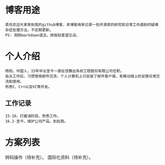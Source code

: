 # 博客用途
    首先欢迎大家来到我的github博客，本博客用来记录一些开源库的研究和日常工作遇到的疑难杂症处理方法，不定期更新。
    PS: 刚刚markdown语法，排版较差望见谅。
    
# 个人介绍
    杨阳，中国人，15年毕业至今一直在信雅达系统工程股份有限公司任职。
    自从工作后，习惯使用邮件交流，个人计算机上只安装了邮件客户端，有移动端上的足够日常交流和使用。
    熟悉C、C++以及VC等开发。
    
## 工作记录
    15-16，打酱油阶段，熟悉工作。
    16.2-至今，维护公司产品，到处跑。

# 方案列表
   转码操作（待补充）。
   国际化资料（待补充）。